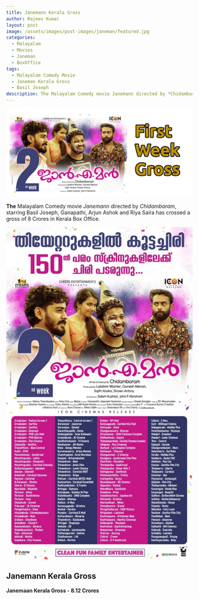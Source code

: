 ```yaml
---
title: Janemann Kerala Gross
author: Rajeev Kumar
layout: post
image: /assets/images/post-images/janeman/featured.jpg
categories:
  - Malayalam
  - Movies
  - Janeman
  - BoxOffice
tags:
  - Malayalam Comedy Movie
  - Janeman Kerala Gross
  - Basil Joseph
description: The Malayalam Comedy movie Janemann directed by *Chidambaram*, starring Basil Joseph, Ganapathi, Arjun Ashok and Riya Saira has crossed a gross of 8 Crores in Kerala Box Office.
---
```

![Janeman featured image](/assets/images/post-images/janeman/featured.jpg)

**The** Malayalam Comedy movie *Janemann* directed by *Chidambaram*, starring Basil Joseph, Ganapathi, Arjun Ashok and Riya Saira has crossed a gross of 8 Crores in Kerala Box Office.

![Janeman poster 1](/assets/images/post-images/janeman/1.jpeg)

## Janemann Kerala Gross

**Janemaan Kerala Gross - 8.12 Crores**

